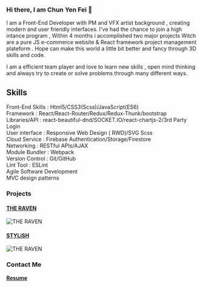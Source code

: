 ### Hi there, I am Chun Yen Fei  👋 

I am a Front-End Developer with PM and VFX artist background , creating modern and user friendly interfaces.
I've had the chance to join a high intance program , Within 4 months i accomplished two major projects 
Witch are a pure JS e-commerce website & React framework project management plateform .
Hope can make this world a little bit better and fancy through 3D skills and code.

I am a efficient team player and love to learn new skills , open mind thinking and always try to create or solve problems 
through many different ways.

## Skills 
Front-End Skills : Html5/CSS3(Scss)/JavaScript(ES6)</br>
Framework        : React/React-Router/Redux/Redux-Thunk/bootstrap</br>
Libraries/API    : react-beautiful-dnd/SOCKET.IO/react-chartjs-2/3rd Party Login</br>
User interface   : Responsive Web Design ( RWD)/SVG Scss</br>
Cloud Service    : Firebase Authentication/Storage/Firestore</br>
Networking       : RESTful APIs/AJAX</br> 
Module Bundler   : Webpack</br>
Version Control  : Git/GitHub</br>
Lint Tool        : ESLint</br>
Agile Software Development</br>
MVC design patterns

### Projects
#### [THE RAVEN](https://the-raven-a298b.web.app/) 
![THE RAVEN](https://media.giphy.com/media/xqT3goUqtnLFBFeVce/giphy.gif) </br>
#### [STYLiSH](https://stylish-ecommerce-demo.web.app/) 
![THE RAVEN](https://media.giphy.com/media/aTXR9VEn9M2jWRR6il/giphy.gif) </br>

### Contact Me


**[Resume](https://www.cakeresume.com/eric-fei/)**
